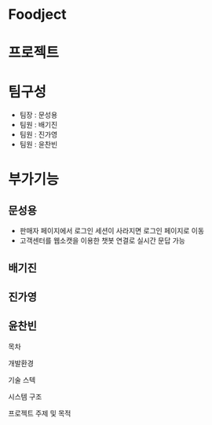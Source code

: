 # Foodject 

# 프로젝트 

# 팀구성

- 팀장 : 문성용
- 팀원 : 배기진
- 팀원 : 진가영
- 팀원 : 윤찬빈


# 부가기능

## 문성용
- 판매자 페이지에서 로그인 세션이 사라지면 로그인 페이지로 이동
- 고객센터를 웹소캣을 이용한 챗봇 연결로 실시간 문답 가능
  

## 배기진

## 진가영

## 윤찬빈

목차

개발환경

기술 스텍

시스템 구조

프로젝트 주제 및 목적

